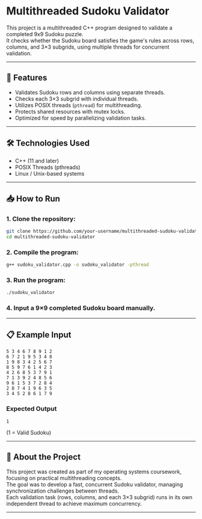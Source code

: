 # Multithreaded Sudoku Validator

This project is a multithreaded C++ program designed to validate a completed 9x9 Sudoku puzzle.  
It checks whether the Sudoku board satisfies the game's rules across rows, columns, and 3×3 subgrids, using multiple threads for concurrent validation.

---

## 🚀 Features

- Validates Sudoku rows and columns using separate threads.
- Checks each 3×3 subgrid with individual threads.
- Utilizes POSIX threads (`pthread`) for multithreading.
- Protects shared resources with mutex locks.
- Optimized for speed by parallelizing validation tasks.

---

## 🛠️ Technologies Used

- C++ (11 and later)
- POSIX Threads (pthreads)
- Linux / Unix-based systems

---

## 📥 How to Run

### 1. Clone the repository:

```bash
git clone https://github.com/your-username/multithreaded-sudoku-validator.git
cd multithreaded-sudoku-validator
```

### 2. Compile the program:

```bash
g++ sudoku_validator.cpp -o sudoku_validator -pthread
```

### 3. Run the program:

```bash
./sudoku_validator
```

### 4. Input a 9×9 completed Sudoku board manually.

---

## 📋 Example Input

```
5 3 4 6 7 8 9 1 2
6 7 2 1 9 5 3 4 8
1 9 8 3 4 2 5 6 7
8 5 9 7 6 1 4 2 3
4 2 6 8 5 3 7 9 1
7 1 3 9 2 4 8 5 6
9 6 1 5 3 7 2 8 4
2 8 7 4 1 9 6 3 5
3 4 5 2 8 6 1 7 9
```

### Expected Output

```
1
```
(1 = Valid Sudoku)

---

## 💬 About the Project

This project was created as part of my operating systems coursework, focusing on practical multithreading concepts.  
The goal was to develop a fast, concurrent Sudoku validator, managing synchronization challenges between threads.  
Each validation task (rows, columns, and each 3×3 subgrid) runs in its own independent thread to achieve maximum concurrency.

---
